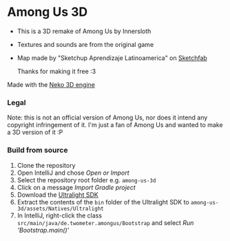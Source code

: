 # Among Us 3D
- This is a 3D remake of Among Us by Innersloth
- Textures and sounds are from the original game
- Map made by "Sketchup Aprendizaje Latinoamerica" on [Sketchfab](https://sketchfab.com/3d-models/among-us-map-the-skeld-59a93886f9e74ff6836dff0c269da45f)

  Thanks for making it free :3

Made with the [Neko 3D engine](https://github.com/Twometer/neko-engine)


### Legal
Note: this is not an official version of Among Us, nor does it intend any copyright infringement
of it. I'm just a fan of Among Us and wanted to make a 3D version of it :P

### Build from source
1. Clone the repository
2. Open IntelliJ and chose _Open or Import_
3. Select the repository root folder e.g. `among-us-3d`
4. Click on a message _Import Gradle project_
5. Download the [Ultralight SDK](https://github.com/ultralight-ux/Ultralight#getting-the-latest-sdk)
6. Extract the contents of the `bin` folder of the Ultralight SDK to `among-us-3d/assets/Natives/Ultralight`
7. In IntelliJ, right-click the class `src/main/java/de.twometer.amongus/Bootstrap` and select _Run 'Bootstrap.main()'_
